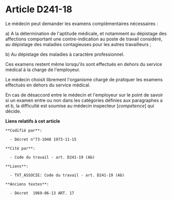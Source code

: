# Article D241-18

Le médecin peut demander les examens complémentaires nécessaires :

a) A la détermination de l'aptitude médicale, et notamment au dépistage des affections comportant une contre-indication au
poste de travail considéré, au dépistage des maladies contagieuses pour les autres travailleurs ;

b) Au dépistage des maladies à caractère professionnel.

Ces examens restent même lorsqu'ils sont effectués en dehors du service médical à la charge de l'employeur.

Le médecin choisit librement l'organisme chargé de pratiquer les examens effectués en dehors du service médical.

En cas de désaccord entre le médecin et l'employeur sur le point de savoir si un examen entre ou non dans les catégories
définies aux paragraphes a et b, la difficulté est soumise au médecin inspecteur [*compétence*] qui décide.

**Liens relatifs à cet article**

	**Codifié par**:

	  - Décret n°73-1048 1973-11-15

	**Cité par**:

	  - Code du travail - art. D241-19 (Ab)

	**Liens**:

	  - TXT_ASSOCIE: Code du travail - art. D241-19 (Ab)

	**Anciens textes**:

	  - Décret  1969-06-13 ART. 17
